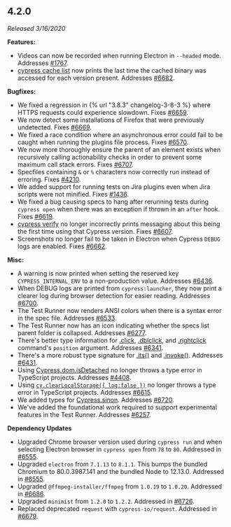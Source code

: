 ## 4.2.0

*Released 3/16/2020*

**Features:**

- Videos can now be recorded when running Electron in `--headed` mode. Addresses [#1767](https://github.com/cypress-io/cypress/issues/1767).
- [cypress cache list](/guides/guides/command-line#cypress-cache-list) now prints the last time the cached binary was accessed for each version present. Addresses [#6682](https://github.com/cypress-io/cypress/issues/6682).

**Bugfixes:**

- We fixed a regression in {% url "3.8.3" changelog-3-8-3 %} where HTTPS requests could experience slowdown. Fixes [#6659](https://github.com/cypress-io/cypress/issues/6659).
- We now detect some installations of Firefox that were previously undetected. Fixes [#6669](https://github.com/cypress-io/cypress/issues/6669).
- We fixed a race condition where an asynchronous error could fail to be caught when running the plugins file process. Fixes [#6570](https://github.com/cypress-io/cypress/issues/6570).
- We now more thoroughly ensure the parent of an element exists when recursively calling actionability checks in order to prevent some maximum call stack errors. Fixes [#6707](https://github.com/cypress-io/cypress/issues/6707).
- Specfiles containing `&` or `%` characters now correctly run instead of erroring. Fixes [#4210](https://github.com/cypress-io/cypress/issues/4210).
- We added support for running tests on Jira plugins even when Jira scripts were not minified. Fixes [#1436](https://github.com/cypress-io/cypress/issues/1436).
- We fixed a bug causing specs to hang after rerunning tests during `cypress open` when there was an exception if thrown in an `after` hook. Fixes [#6619](https://github.com/cypress-io/cypress/issues/6619).
- [cypress verify](/guides/guides/command-line#cypress-verify) no longer incorrectly prints messaging about this being the first time using that Cypress version. Fixes [#6607](https://github.com/cypress-io/cypress/issues/6607).
- Screenshots no longer fail to be taken in Electron when Cypress `DEBUG` logs are enabled. Fixes [#6662](https://github.com/cypress-io/cypress/issues/6662).

**Misc:**

- A warning is now printed when setting the reserved key `CYPRESS_INTERNAL_ENV` to a non-production value. Addresses [#6436](https://github.com/cypress-io/cypress/issues/6436).
- When DEBUG logs are printed from `cypress:launcher`, they now print a clearer log during browser detection for easier reading. Addresses [#6700](https://github.com/cypress-io/cypress/issues/6700).
- The Test Runner now renders ANSI colors when there is a syntax error in the spec file. Addresses [#6533](https://github.com/cypress-io/cypress/issues/6533).
- The Test Runner now has an icon indicating whether the specs list parent folder is collapsed.  Addresses [#6277](https://github.com/cypress-io/cypress/issues/6277).
- There's better type information for [.click](/api/commands/click), [.dblclick](/api/commands/dblclick), and [.rightclick](/api/commands/rightclick) command's `position` argument. Addresses [#6341](https://github.com/cypress-io/cypress/issues/6341).
- There's a more robust type signature for [.its()](/api/commands/its) and [.invoke()](/api/commands/invoke). Addresses [#6431](https://github.com/cypress-io/cypress/issues/6431).
- Using [Cypress.dom.isDetached](/api/cypress-api/dom#Is-detached) no longer throws a type error in TypeScript projects. Addresses [#4408](https://github.com/cypress-io/cypress/issues/4408).
- Using [`cy.clearLocalStorage({ log:false })`](/api/commands/clearlocalstorage) no longer throws a type error in TypeScript projects. Addresses [#6615](https://github.com/cypress-io/cypress/issues/6615).
- We added types for [Cypress.sinon](/api/utilities/sinon). Addresses [#6720](https://github.com/cypress-io/cypress/issues/6720).
- We've added the foundational work required to support experimental features in the Test Runner. Addresses [#6257](https://github.com/cypress-io/cypress/issues/6257).

**Dependency Updates**

- Upgraded Chrome browser version used during `cypress run` and when selecting Electron browser in `cypress open` from `78` to `80`. Addressed in [#6555](https://github.com/cypress-io/cypress/pull/6555).
- Upgraded `electron` from `7.1.13` to `8.1.1`. This bumps the bundled Chromium to 80.0.3987.141 and the bundled Node to 12.13.0. Addressed in [#6555](https://github.com/cypress-io/cypress/pull/6555).
- Upgraded `@ffmpeg-installer/ffmpeg` from `1.0.19` to `1.0.20`. Addressed in [#6686](https://github.com/cypress-io/cypress/pull/6686).
- Upgraded `minimist` from `1.2.0` to `1.2.2`. Addressed in [#6726](https://github.com/cypress-io/cypress/pull/6726).
- Replaced deprecated `request` with `cypress-io/request`. Addressed in [#6679](https://github.com/cypress-io/cypress/pull/6679).

